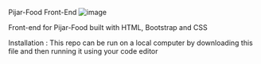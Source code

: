 Pijar-Food Front-End
![image](https://github.com/nluthfis/FE-Pijar-Food/assets/42950482/a27c5836-6637-49fa-8638-e8f731380630)

Front-end for Pijar-Food built with HTML, Bootstrap and CSS

Installation :
This repo can be run on a local computer by downloading this file and then running it using your code editor
